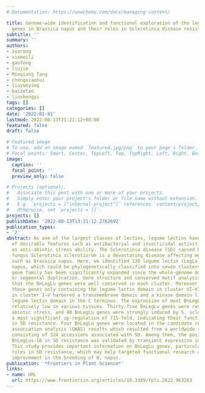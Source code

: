 ```yaml
---
# Documentation: https://wowchemy.com/docs/managing-content/

title: Genome-wide identification and functional exploration of the legume lectin
  genes in Brassica napus and their roles in Sclerotinia disease resistance
subtitle: ''
summary: ''
authors:
- zuorong
- xiemeili
- gaofeng
- liujie
- Minqiang Tang
- chengxiaohui
- liuyueying
- baizetao
- liushengyi
tags: []
categories: []
date: '2022-01-01'
lastmod: 2022-08-13T21:21:12+08:00
featured: false
draft: false

# Featured image
# To use, add an image named `featured.jpg/png` to your page's folder.
# Focal points: Smart, Center, TopLeft, Top, TopRight, Left, Right, BottomLeft, Bottom, BottomRight.
image:
  caption: ''
  focal_point: ''
  preview_only: false

# Projects (optional).
#   Associate this post with one or more of your projects.
#   Simply enter your project's folder or file name without extension.
#   E.g. `projects = ["internal-project"]` references `content/project/deep-learning/index.md`.
#   Otherwise, set `projects = []`.
projects: []
publishDate: '2022-08-13T13:21:12.276269Z'
publication_types:
- '2'
abstract: As one of the largest classes of lectins, legume lectins have a variety
  of desirable features such as antibacterial and insecticidal activities as well
  as anti-abiotic stress ability. The Sclerotinia disease (SD) caused by the soil-borne
  fungus Sclerotinia sclerotiorum is a devastating disease affecting most oil crops
  such as Brassica napus. Here, we identified 130 legume lectin (LegLu) genes in B.
  napus, which could be phylogenetically classified into seven clusters. The BnLegLu
  gene family has been significantly expanded since the whole-genome duplication (WGD)
  or segmental duplication. Gene structure and conserved motif analysis suggested
  that the BnLegLu genes were well conserved in each cluster. Moreover, relative to
  those genes only containing the legume lectin domain in cluster VI–VII, the genes
  in cluster I–V harbored a transmembrane domain and a kinase domain linked to the
  legume lectin domain in the C terminus. The expression of most BnLegLu genes was
  relatively low in various tissues. Thirty-five BnLegLu genes were responsive to
  abiotic stress, and 40 BnLegLu genes were strongly induced by S. sclerotiorum, with
  a most significant up-regulation of 715-fold, indicating their functional roles
  in SD resistance. Four BnLegLu genes were located in the candidate regions of genome-wide
  association analysis (GWAS) results which resulted from a worldwide rapeseed population
  consisting of 324 accessions associated with SD. Among them, the positive role of
  BnLegLus-16 in SD resistance was validated by transient expression in tobacco leaves.
  This study provides important information on BnLegLu genes, particularly about their
  roles in SD resistance, which may help targeted functional research and genetic
  improvement in the breeding of B. napus.
publication: '*Frontiers in Plant Science*'
links:
- name: URL
  url: https://www.frontiersin.org/articles/10.3389/fpls.2022.963263
---
```

